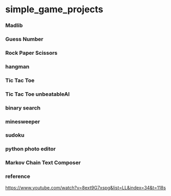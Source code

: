 # simple_game_projects

### Madlib

### Guess Number

### Rock Paper Scissors

### hangman

### Tic Tac Toe

### Tic Tac Toe unbeatableAI

### binary search

### minesweeper

### sudoku

### python photo editor

### Markov Chain Text Composer

### reference

https://www.youtube.com/watch?v=8ext9G7xspg&list=LL&index=34&t=118s
